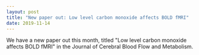 ```yaml
---
layout: post
title: "New paper out: Low level carbon monoxide affects BOLD fMRI"
date: 2019-11-14
---
```


We have a new paper out this month, titled "Low level carbon monoxide affects BOLD fMRI" in the Journal of Cerebral Blood Flow and Metabolism. 
